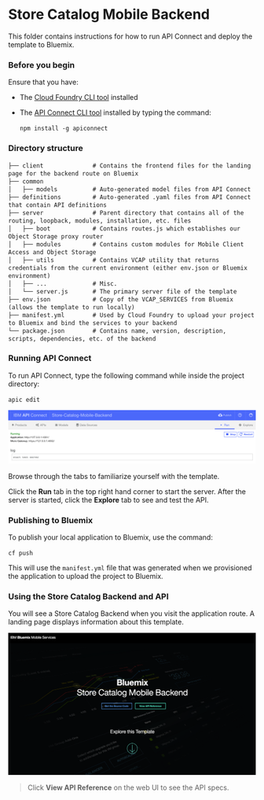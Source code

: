 # Store Catalog Mobile Backend
This folder contains instructions for how to run API Connect and deploy the template to Bluemix.

### Before you begin
Ensure that you have:

* The [Cloud Foundry CLI tool](https://github.com/cloudfoundry/cli) installed
* The [API Connect CLI tool](https://www.npmjs.com/package/apiconnect) installed by typing the command:

	`npm install -g apiconnect`

### Directory structure
    ├── client              # Contains the frontend files for the landing page for the backend route on Bluemix
    ├── common
    │   ├── models          # Auto-generated model files from API Connect
    ├── definitions         # Auto-generated .yaml files from API Connect that contain API definitions
    ├── server              # Parent directory that contains all of the routing, loopback, modules, installation, etc. files
    │   ├── boot            # Contains routes.js which establishes our Object Storage proxy router
    │   ├── modules         # Contains custom modules for Mobile Client Access and Object Storage
    │   ├── utils           # Contains VCAP utility that returns credentials from the current environment (either env.json or Bluemix environment)
    │   ├── ...             # Misc.
    │   └── server.js       # The primary server file of the template
    ├── env.json            # Copy of the VCAP_SERVICES from Bluemix (allows the template to run locally)
    ├── manifest.yml        # Used by Cloud Foundry to upload your project to Bluemix and bind the services to your backend
    └── package.json        # Contains name, version, description, scripts, dependencies, etc. of the backend

### Running API Connect
To run API Connect, type the following command while inside the project directory:

`apic edit`

<img src="readme/apiconnect.png"/>

Browse through the tabs to familiarize yourself with the template.

Click the **Run** tab in the top right hand corner to start the server. After the server is started, click the **Explore** tab to see and test the API.

### Publishing to Bluemix
To publish your local application to Bluemix, use the command:

`cf push`

This will use the `manifest.yml` file that was generated when we provisioned the application to upload the project to Bluemix.

### Using the Store Catalog Backend and API
You will see a Store Catalog Backend when you visit the application route. A landing page displays information about this template.

<img src="readme/landingpage.png"/>

> Click **View API Reference** on the web UI to see the API specs.
